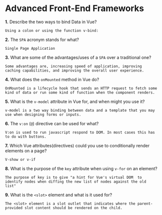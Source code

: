 # Advanced Front-End Frameworks

**1.** Describe the two ways to bind Data in Vue?

<!-- enter you answer in the space below -->

```
Using a colon or using the function v-bind:
```

**2.** The `SPA` acronym stands for what?

<!-- enter you answer in the space below -->

```
Single Page Application
```

**3.** What are some of the advantages/uses of a `SPA` over a traditional one?

<!-- enter you answer in the space below -->

```
Some advantages are, increasing speed of application, improving caching capabilities, and improving the overall user experience.
```

**4.** What does the `onMounted` method in Vue do?

<!-- enter you answer in the space below -->

```
OnMounted is a lifecycle hook that sends an HTTP request to fetch some kind of data or run some kind of function when the component renders.
```

**5.** What is the `v-model` attribute in Vue for, and when might you use it?

<!-- enter you answer in the space below -->

```
v-model is a two way binding between data and a template that you may use when designing forms or inputs.
```

**6.** The `v:on` (`@`) directive can be used for what?

<!-- enter you answer in the space below -->

```
V:on is used to run javascript respond to DOM. In most cases this has to do with buttons.
```

**7.** Which Vue attributes(directives) could you use to conditionally render elements on a page?

<!-- enter you answer in the space below -->

```
V-show or v-if
```

**8.** What is the purpose of the `key` attribute when using `v-for` on an element?

<!-- enter you answer in the space below -->

```
The purpose of key is to give "a hint for Vue's virtual DOM  to identify nodes when diffing the new list of nodes against the old list"
```

**9.** What is the `<slot>` element and what is it used for?

<!-- enter you answer in the space below -->

```
The <slot> element is a slot outlet that indicates where the parent-provided slot content should be rendered on the child.
```
